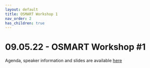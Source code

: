 ```yaml
---
layout: default
title: OSMART Workshop 1
nav_order: 2
has_children: true
---
```


# 09.05.22 - OSMART Workshop #1
Agenda, speaker information and slides are available [here](https://www.5g-mag.com/post/09-05-22-osmart-workshop)
